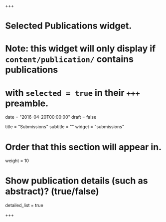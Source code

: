 +++
# Selected Publications widget.
# Note: this widget will only display if `content/publication/` contains publications
# with `selected = true` in their `+++` preamble.

date = "2016-04-20T00:00:00"
draft = false

title = "Submissions"
subtitle = ""
widget = "submissions"

# Order that this section will appear in.
weight = 10

# Show publication details (such as abstract)? (true/false)
detailed_list = true

+++

